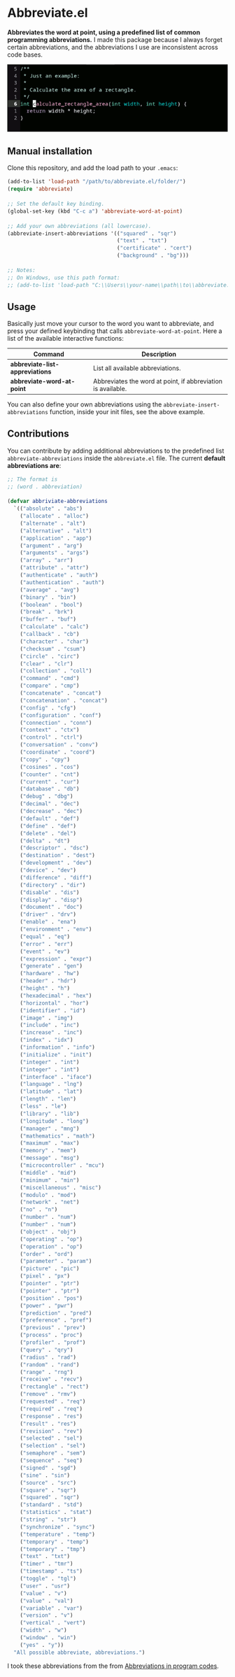 # Abbreviate.el

**Abbreviates the word at point, using a predefined list of common programming
abbreviations.** I made this package because I always forget certain
abbreviations, and the abbreviations I use are inconsistent across code
bases.

![Abbreviate.el Demo](https://raw.githubusercontent.com/VernonGrant/abbreviate.el/main/img/demo.gif)

## Manual installation

Clone this repository, and add the load path to your `.emacs`:

```lisp
(add-to-list 'load-path "/path/to/abbreviate.el/folder/")
(require 'abbreviate)

;; Set the default key binding.
(global-set-key (kbd "C-c a") 'abbreviate-word-at-point)

;; Add your own abbreviations (all lowercase).
(abbreviate-insert-abbreviations '(("squared" . "sqr")
                                   ("text" . "txt")
                                   ("certificate" . "cert")
                                   ("background" . "bg")))

;; Notes:
;; On Windows, use this path format:
;; (add-to-list 'load-path "C:\\Users\\your-name\\path\\to\\abbreviate.el\\folder\\")
```

## Usage

Basically just move your cursor to the word you want to abbreviate, and press
your defined keybinding that calls `abbreviate-word-at-point`. Here a list of
the available interactive functions:

| Command                           | Description                                                  |
|-----------------------------------|--------------------------------------------------------------|
| **abbreviate-list-appreviations** | List all available abbreviations.                            |
| **abbreviate-word-at-point**      | Abbreviates the word at point, if abbreviation is available. |

You can also define your own abbreviations using the
`abbreviate-insert-abbreviations` function, inside your init files, see the
above example.

## Contributions

You can contribute by adding additional abbreviations to the predefined list
`abbreviate-abbreviations` inside the `abbreviate.el` file. The current
**default abbreviations are**:

```lisp
;; The format is
;; (word . abbreviation)

(defvar abbriviate-abbreviations
  `(("absolute" . "abs")
    ("allocate" . "alloc")
    ("alternate" . "alt")
    ("alternative" . "alt")
    ("application" . "app")
    ("argument" . "arg")
    ("arguments" . "args")
    ("array" . "arr")
    ("attribute" . "attr")
    ("authenticate" . "auth")
    ("authentication" . "auth")
    ("average" . "avg")
    ("binary" . "bin")
    ("boolean" . "bool")
    ("break" . "brk")
    ("buffer" . "buf")
    ("calculate" . "calc")
    ("callback" . "cb")
    ("character" . "char")
    ("checksum" . "csum")
    ("circle" . "circ")
    ("clear" . "clr")
    ("collection" . "coll")
    ("command" . "cmd")
    ("compare" . "cmp")
    ("concatenate" . "concat")
    ("concatenation" . "concat")
    ("config" . "cfg")
    ("configuration" . "conf")
    ("connection" . "conn")
    ("context" . "ctx")
    ("control" . "ctrl")
    ("conversation" . "conv")
    ("coordinate" . "coord")
    ("copy" . "cpy")
    ("cosines" . "cos")
    ("counter" . "cnt")
    ("current" . "cur")
    ("database" . "db")
    ("debug" . "dbg")
    ("decimal" . "dec")
    ("decrease" . "dec")
    ("default" . "def")
    ("define" . "def")
    ("delete" . "del")
    ("delta" . "dt")
    ("descriptor" . "dsc")
    ("destination" . "dest")
    ("development" . "dev")
    ("device" . "dev")
    ("difference" . "diff")
    ("directory" . "dir")
    ("disable" . "dis")
    ("display" . "disp")
    ("document" . "doc")
    ("driver" . "drv")
    ("enable" . "ena")
    ("environment" . "env")
    ("equal" . "eq")
    ("error" . "err")
    ("event" . "ev")
    ("expression" . "expr")
    ("generate" . "gen")
    ("hardware" . "hw")
    ("header" . "hdr")
    ("height" . "h")
    ("hexadecimal" . "hex")
    ("horizontal" . "hor")
    ("identifier" . "id")
    ("image" . "img")
    ("include" . "inc")
    ("increase" . "inc")
    ("index" . "idx")
    ("information" . "info")
    ("initialize" . "init")
    ("integer" . "int")
    ("integer" . "int")
    ("interface" . "iface")
    ("language" . "lng")
    ("latitude" . "lat")
    ("length" . "len")
    ("less" . "le")
    ("library" . "lib")
    ("longitude" . "long")
    ("manager" . "mng")
    ("mathematics" . "math")
    ("maximum" . "max")
    ("memory" . "mem")
    ("message" . "msg")
    ("microcontroller" . "mcu")
    ("middle" . "mid")
    ("minimum" . "min")
    ("miscellaneous" . "misc")
    ("modulo" . "mod")
    ("network" . "net")
    ("no" . "n")
    ("number" . "num")
    ("number" . "num")
    ("object" . "obj")
    ("operating" . "op")
    ("operation" . "op")
    ("order" . "ord")
    ("parameter" . "param")
    ("picture" . "pic")
    ("pixel" . "px")
    ("pointer" . "ptr")
    ("pointer" . "ptr")
    ("position" . "pos")
    ("power" . "pwr")
    ("prediction" . "pred")
    ("preference" . "pref")
    ("previous" . "prev")
    ("process" . "proc")
    ("profiler" . "prof")
    ("query" . "qry")
    ("radius" . "rad")
    ("random" . "rand")
    ("range" . "rng")
    ("receive" . "recv")
    ("rectangle" . "rect")
    ("remove" . "rmv")
    ("requested" . "req")
    ("required" . "req")
    ("response" . "res")
    ("result" . "res")
    ("revision" . "rev")
    ("selected" . "sel")
    ("selection" . "sel")
    ("semaphore" . "sem")
    ("sequence" . "seq")
    ("signed" . "sgd")
    ("sine" . "sin")
    ("source" . "src")
    ("square" . "sqr")
    ("squared" . "sqr")
    ("standard" . "std")
    ("statistics" . "stat")
    ("string" . "str")
    ("synchronize" . "sync")
    ("temperature" . "temp")
    ("temporary" . "temp")
    ("temporary" . "tmp")
    ("text" . "txt")
    ("timer" . "tmr")
    ("timestamp" . "ts")
    ("toggle" . "tgl")
    ("user" . "usr")
    ("value" . "v")
    ("value" . "val")
    ("variable" . "var")
    ("version" . "v")
    ("vertical" . "vert")
    ("width" . "w")
    ("window" . "win")
    ("yes" . "y"))
  "All possible abbreviate, abbreviations.")
```

I took these abbreviations from the from [Abbreviations in program
codes](https://github.com/kisvegabor/abbreviations-in-code).
